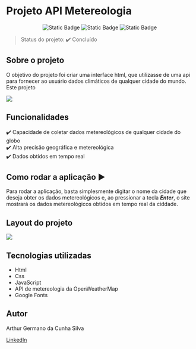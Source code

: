 # Projeto API Metereologia
<p align="center">
 <img alt="Static Badge" src="https://img.shields.io/badge/JavaScript-yellow">
 <img alt="Static Badge" src="https://img.shields.io/badge/Html-red">
 <img alt="Static Badge" src="https://img.shields.io/badge/Css-blue">
</p>

> Status do projeto: :heavy_check_mark: Concluído

## Sobre o projeto
O objetivo do projeto foi criar uma interface html, que utilizasse de uma api para fornecer ao usuário dados climáticos de qualquer cidade do mundo. Este projeto



[![](https://mermaid.ink/img/pako:eNqFkc9OwkAQxl9lMydNCuk_2tKDCVBADiYG0YMth007SCPt4u5WxbYPYzz4ILyY21YTEg_sYTM732--meyUELMEwYfNjr3FW8olWQVRTtQZhYtcID9-H78YSSiJ04QmuCa93lXF8aVAISsyvlii2DMhaYOMbheXXfG4wcikHAnB4pT-mjChKHXXHTRpvYyKBOEKsz1yKgtO16eiWZFpeJ91rU8FqyKz8AF3rBtLeZNXzCX7hYK2_7xcomQ8_996ekafndHnrX4dBk2OZOoDeBtRRgpRHD952kzSsKBBhjyjaaJ-uWwyEcgtZhiBr8KE8ucIorxWHC0kuzvkMfiSF6hBsU-oxCClT5xm4G_oTqgsJqma6aZbW7s9DfY0f2Qs-ytUT_BLeAff9Iy-PjB0e2BYnmuZjqPBAXzH7Ou2rZtD23QsZ-i5g1qDj9ZB77uKNWzP9WzHclVh_QPAaq3F?type=png)](https://mermaid.live/edit#pako:eNqFkc9OwkAQxl9lMydNCuk_2tKDCVBADiYG0YMth007SCPt4u5WxbYPYzz4ILyY21YTEg_sYTM732--meyUELMEwYfNjr3FW8olWQVRTtQZhYtcID9-H78YSSiJ04QmuCa93lXF8aVAISsyvlii2DMhaYOMbheXXfG4wcikHAnB4pT-mjChKHXXHTRpvYyKBOEKsz1yKgtO16eiWZFpeJ91rU8FqyKz8AF3rBtLeZNXzCX7hYK2_7xcomQ8_996ekafndHnrX4dBk2OZOoDeBtRRgpRHD952kzSsKBBhjyjaaJ-uWwyEcgtZhiBr8KE8ucIorxWHC0kuzvkMfiSF6hBsU-oxCClT5xm4G_oTqgsJqma6aZbW7s9DfY0f2Qs-ytUT_BLeAff9Iy-PjB0e2BYnmuZjqPBAXzH7Ou2rZtD23QsZ-i5g1qDj9ZB77uKNWzP9WzHclVh_QPAaq3F)

## Funcionalidades
:heavy_check_mark: Capacidade de coletar dados metereológicos de qualquer cidade do globo <br>
:heavy_check_mark:  Alta precisão geográfica e metereológica <br>
:heavy_check_mark: Dados obtidos em tempo real


## Como rodar a aplicação :arrow_forward:
Para rodar a aplicação, basta simplesmente digitar o nome da cidade que deseja obter os dados metereológicos e, ao pressionar a tecla <i><strong>Enter</strong></i>, o site mostrará os dados metereológicos obtidos em tempo real da ciddade.







## Layout do projeto
<img src ="/Projetos API Clima/images/API_clima - 1.png">


## Tecnologias utilizadas
  * Html
  * Css
  * JavaScript
  * API de metereologia da OpenWeatherMap
  * Google Fonts


## Autor
Arthur Germano da Cunha Silva

[LinkedIn](https://www.linkedin.com/in/arthur-germano-72000a271/)
